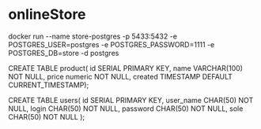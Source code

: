 # onlineStore


docker run --name store-postgres -p 5433:5432 -e POSTGRES_USER=postgres -e POSTGRES_PASSWORD=1111 -e POSTGRES_DB=store -d postgres

CREATE TABLE product( id SERIAL PRIMARY KEY, name VARCHAR(100) NOT NULL, price numeric NOT NULL, created TIMESTAMP DEFAULT CURRENT_TIMESTAMP);

CREATE TABLE users( id SERIAL PRIMARY KEY, user_name CHAR(50) NOT NULL, login CHAR(50) NOT NULL, password CHAR(50) NOT NULL, sole CHAR(50) NOT NULL );
